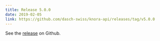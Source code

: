 ```yaml
---
title: Release 5.0.0
date: 2019-02-05
link: https://github.com/dasch-swiss/knora-api/releases/tag/v5.0.0
---
```


See the
[release](https://github.com/dasch-swiss/knora-api/releases/tag/v5.0.0) on Github.
